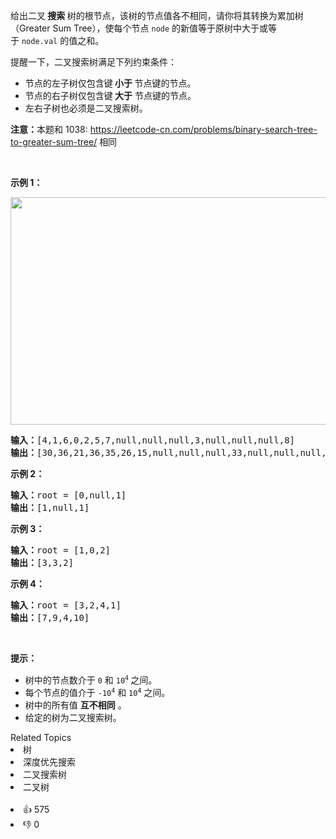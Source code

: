<p>给出二叉<strong> 搜索 </strong>树的根节点，该树的节点值各不相同，请你将其转换为累加树（Greater Sum Tree），使每个节点 <code>node</code>&nbsp;的新值等于原树中大于或等于&nbsp;<code>node.val</code>&nbsp;的值之和。</p>

<p>提醒一下，二叉搜索树满足下列约束条件：</p>

<ul>
	<li>节点的左子树仅包含键<strong> 小于 </strong>节点键的节点。</li>
	<li>节点的右子树仅包含键<strong> 大于</strong> 节点键的节点。</li>
	<li>左右子树也必须是二叉搜索树。</li>
</ul>

<p><strong>注意：</strong>本题和 1038:&nbsp;<a href="https://leetcode-cn.com/problems/binary-search-tree-to-greater-sum-tree/">https://leetcode-cn.com/problems/binary-search-tree-to-greater-sum-tree/</a> 相同</p>

<p>&nbsp;</p>

<p><strong>示例 1：</strong></p>

<p><strong><img alt="" src="https://assets.leetcode-cn.com/aliyun-lc-upload/uploads/2019/05/03/tree.png" style="height: 364px; width: 534px;"></strong></p>

<pre><strong>输入：</strong>[4,1,6,0,2,5,7,null,null,null,3,null,null,null,8]
<strong>输出：</strong>[30,36,21,36,35,26,15,null,null,null,33,null,null,null,8]
</pre>

<p><strong>示例 2：</strong></p>

<pre><strong>输入：</strong>root = [0,null,1]
<strong>输出：</strong>[1,null,1]
</pre>

<p><strong>示例 3：</strong></p>

<pre><strong>输入：</strong>root = [1,0,2]
<strong>输出：</strong>[3,3,2]
</pre>

<p><strong>示例 4：</strong></p>

<pre><strong>输入：</strong>root = [3,2,4,1]
<strong>输出：</strong>[7,9,4,10]
</pre>

<p>&nbsp;</p>

<p><strong>提示：</strong></p>

<ul>
	<li>树中的节点数介于 <code>0</code>&nbsp;和 <code>10<sup>4</sup></code><sup>&nbsp;</sup>之间。</li>
	<li>每个节点的值介于 <code>-10<sup>4</sup></code>&nbsp;和&nbsp;<code>10<sup>4</sup></code>&nbsp;之间。</li>
	<li>树中的所有值 <strong>互不相同</strong> 。</li>
	<li>给定的树为二叉搜索树。</li>
</ul>
<div><div>Related Topics</div><div><li>树</li><li>深度优先搜索</li><li>二叉搜索树</li><li>二叉树</li></div></div><br><div><li>👍 575</li><li>👎 0</li></div>
